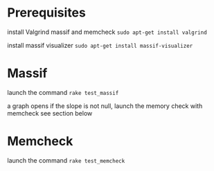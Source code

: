 Prerequisites
=============

install Valgrind massif and memcheck
`sudo apt-get install valgrind`

install massif visualizer
`sudo apt-get install massif-visualizer`

Massif
======

launch the command
`rake test_massif`

a graph opens
if the slope is not null, launch the memory check with memcheck
see section below

Memcheck
========

launch the command
`rake test_memcheck`
